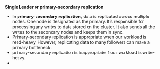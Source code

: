 **Single Leader or primary-secondary replication**

- In **primary-secondary replication,** data is replicated across multiple nodes. One node is designated as the primary. It’s responsible for processing any writes to data stored on the cluster. It also sends all the writes to the secondary nodes and keeps them in sync.
- Primary-secondary replication is appropriate when our workload is read-heavy. However, replicating data to many followers can make a primary bottleneck.
- primary-secondary replication is inappropriate if our workload is write-heavy.
- 